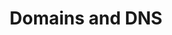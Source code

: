 ---
deprecated: true
title: Domains and  DNS
slug: domains
except: All you need to know about domains
---